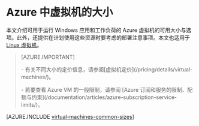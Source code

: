 <properties
 pageTitle="Windows VM 大小 | Azure"
 description="列出 Azure 中 Windows 虚拟机的不同可用大小。"
 services="virtual-machines-windows"
 documentationCenter=""
 authors="cynthn"
 manager="timlt"
 editor=""
 tags="azure-resource-manager,azure-service-management"/>  


<tags
ms.service="virtual-machines-windows"
 ms.devlang="na"
 ms.topic="article"
 ms.tgt_pltfrm="vm-windows"
 ms.workload="infrastructure-services"
 ms.date="09/21/2016"
 wacn.date="12/14/2016"
 ms.author="cynthn"/>  


# Azure 中虚拟机的大小

本文介绍可用于运行 Windows 应用和工作负荷的 Azure 虚拟机的可用大小与选项。此外，还提供在计划使用这些资源时要考虑的部署注意事项。本文也适用于 [Linux 虚拟机](/documentation/articles/virtual-machines-linux-sizes/)。

>[AZURE.IMPORTANT] 
><p>
><p>- 有关不同大小的定价信息，请参阅[虚拟机定价](/pricing/details/virtual-machines/)。
><p>
><p>- 若要查看 Azure VM 的一般限制，请参阅 [Azure 订阅和服务的限制、配额与约束](/documentation/articles/azure-subscription-service-limits/)。<br>

[AZURE.INCLUDE [virtual-machines-common-sizes](../../includes/virtual-machines-common-sizes.md)]

<!---HONumber=Mooncake_1121_2016-->